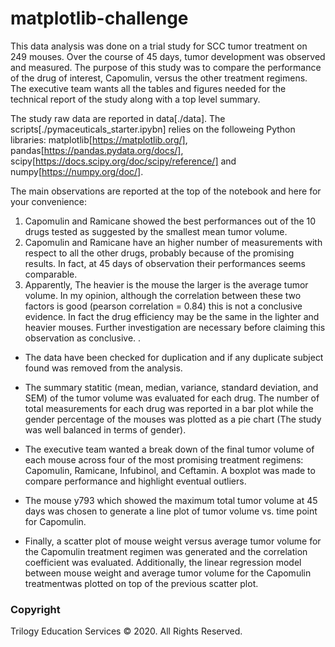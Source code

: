# matplotlib-challenge

This data analysis was done on a trial study for SCC tumor treatment on 249 mouses. Over the course of 45 days, tumor development was observed and measured. The purpose of this study was to compare the performance of the drug of interest, Capomulin, versus the other treatment regimens. The executive team wants all the tables and figures needed for the technical report of the study along with a top level summary.

The study raw data are reported in data[./data]. The scripts[./pymaceuticals_starter.ipybn] relies on the followeing Python libraries: matplotlib[https://matplotlib.org/], pandas[https://pandas.pydata.org/docs/], scipy[https://docs.scipy.org/doc/scipy/reference/] and numpy[https://numpy.org/doc/]. 

The main observations are reported at the top of the notebook and here for your convenience:
1. Capomulin and Ramicane showed the best performances out of the 10 drugs tested as suggested by the smallest mean tumor volume.
2. Capomulin and Ramicane have an higher number of measurements with respect to all the other drugs, probably because of the promising results. In fact, at 45 days of observation their performances seems comparable.
3. Apparently, The heavier is the mouse the larger is the average tumor volume. In my opinion, although the correlation between these two factors is good (pearson correlation = 0.84) this is not a conclusive evidence. In fact the drug efficiency may be the same in the lighter and heavier mouses. Further investigation are necessary before claiming this observation as conclusive. .

* The data have been checked for duplication and if any duplicate subject found was removed from the analysis.
* The summary statitic (mean, median, variance, standard deviation, and SEM) of the tumor volume was evaluated for each drug. The number of total measurements for each drug was reported in a bar plot while the gender percentage of the mouses was plotted as a pie chart (The study was well balanced in terms of gender). 
* The executive team wanted a break down of the final tumor volume of each mouse across four of the most promising treatment regimens: Capomulin, Ramicane, Infubinol, and Ceftamin. A boxplot was made to compare performance and highlight eventual outliers.
* The mouse y793 which showed the maximum total tumor volume at 45 days was chosen to generate a line plot of tumor volume vs. time point for Capomulin.

* Finally, a scatter plot of mouse weight versus average tumor volume for the Capomulin treatment regimen was generated and the correlation coefficient was evaluated. Additionally, the linear regression model between mouse weight and average tumor volume for the Capomulin treatmentwas plotted on top of the previous scatter plot.


### Copyright

Trilogy Education Services © 2020. All Rights Reserved.
